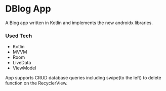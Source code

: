 # DBlog App

A Blog app written in Kotlin and implements the new androidx libraries.


### Used Tech

  - Kotlin
  - MVVM
  - Room
  - LiveData
  - ViewModel


App supports CRUD database queries including swipe(to the left) to delete function on the RecyclerView.

